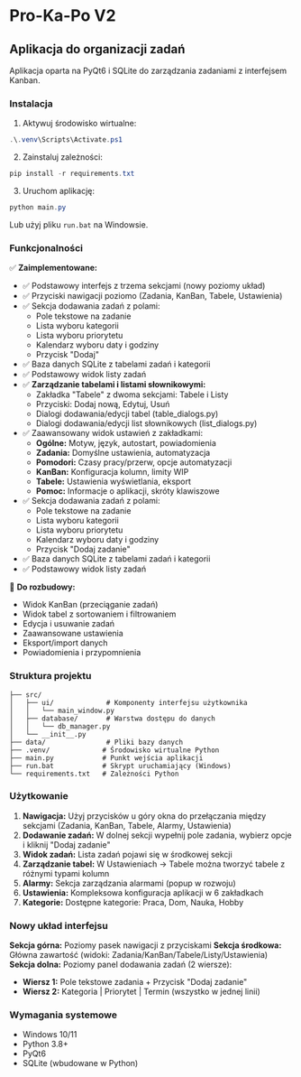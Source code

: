 # Pro-Ka-Po V2
## Aplikacja do organizacji zadań

Aplikacja oparta na PyQt6 i SQLite do zarządzania zadaniami z interfejsem Kanban.

### Instalacja

1. Aktywuj środowisko wirtualne:
```powershell
.\.venv\Scripts\Activate.ps1
```

2. Zainstaluj zależności:
```powershell
pip install -r requirements.txt
```

3. Uruchom aplikację:
```powershell
python main.py
```

Lub użyj pliku `run.bat` na Windowsie.

### Funkcjonalności

✅ **Zaimplementowane:**
- ✅ Podstawowy interfejs z trzema sekcjami (nowy poziomy układ)
- ✅ Przyciski nawigacji poziomo (Zadania, KanBan, Tabele, Ustawienia)
- ✅ Sekcja dodawania zadań z polami:
  - Pole tekstowe na zadanie
  - Lista wyboru kategorii
  - Lista wyboru priorytetu
  - Kalendarz wyboru daty i godziny
  - Przycisk "Dodaj"
- ✅ Baza danych SQLite z tabelami zadań i kategorii
- ✅ Podstawowy widok listy zadań
- ✅ **Zarządzanie tabelami i listami słownikowymi:**
  - Zakładka "Tabele" z dwoma sekcjami: Tabele i Listy
  - Przyciski: Dodaj nową, Edytuj, Usuń
  - Dialogi dodawania/edycji tabel (table_dialogs.py)
  - Dialogi dodawania/edycji list słownikowych (list_dialogs.py)
- ✅ Zaawansowany widok ustawień z zakładkami:
  - **Ogólne:** Motyw, język, autostart, powiadomienia
  - **Zadania:** Domyślne ustawienia, automatyzacja
  - **Pomodori:** Czasy pracy/przerw, opcje automatyzacji
  - **KanBan:** Konfiguracja kolumn, limity WIP
  - **Tabele:** Ustawienia wyświetlania, eksport
  - **Pomoc:** Informacje o aplikacji, skróty klawiszowe
- ✅ Sekcja dodawania zadań z polami:
  - Pole tekstowe na zadanie
  - Lista wyboru kategorii
  - Lista wyboru priorytetu
  - Kalendarz wyboru daty i godziny
  - Przycisk "Dodaj zadanie"
- ✅ Baza danych SQLite z tabelami zadań i kategorii
- ✅ Podstawowy widok listy zadań

🚧 **Do rozbudowy:**
- Widok KanBan (przeciąganie zadań)
- Widok tabel z sortowaniem i filtrowaniem
- Edycja i usuwanie zadań
- Zaawansowane ustawienia
- Eksport/import danych
- Powiadomienia i przypomnienia

### Struktura projektu

```
├── src/
│   ├── ui/             # Komponenty interfejsu użytkownika
│   │   └── main_window.py
│   ├── database/       # Warstwa dostępu do danych
│   │   └── db_manager.py
│   └── __init__.py
├── data/               # Pliki bazy danych
├── .venv/             # Środowisko wirtualne Python
├── main.py            # Punkt wejścia aplikacji
├── run.bat            # Skrypt uruchamiający (Windows)
└── requirements.txt   # Zależności Python
```

### Użytkowanie

1. **Nawigacja:** Użyj przycisków u góry okna do przełączania między sekcjami (Zadania, KanBan, Tabele, Alarmy, Ustawienia)
2. **Dodawanie zadań:** W dolnej sekcji wypełnij pole zadania, wybierz opcje i kliknij "Dodaj zadanie"
3. **Widok zadań:** Lista zadań pojawi się w środkowej sekcji
4. **Zarządzanie tabel:** W Ustawieniach → Tabele można tworzyć tabele z różnymi typami kolumn
5. **Alarmy:** Sekcja zarządzania alarmami (popup w rozwoju)
6. **Ustawienia:** Kompleksowa konfiguracja aplikacji w 6 zakładkach
7. **Kategorie:** Dostępne kategorie: Praca, Dom, Nauka, Hobby

### Nowy układ interfejsu

**Sekcja górna:** Poziomy pasek nawigacji z przyciskami
**Sekcja środkowa:** Główna zawartość (widoki: Zadania/KanBan/Tabele/Listy/Ustawienia)  
**Sekcja dolna:** Poziomy panel dodawania zadań (2 wiersze):
- **Wiersz 1:** Pole tekstowe zadania + Przycisk "Dodaj zadanie"
- **Wiersz 2:** Kategoria | Priorytet | Termin (wszystko w jednej linii)

### Wymagania systemowe

- Windows 10/11
- Python 3.8+
- PyQt6
- SQLite (wbudowane w Python)